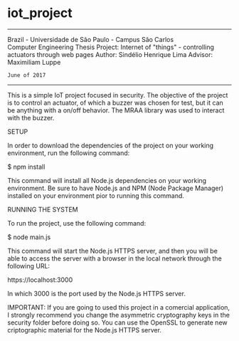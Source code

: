 # iot_project
************************************************************************************************
Brazil -
	Universidade de São Paulo - Campus São Carlos    
	Computer Engineering Thesis Project: Internet of "things" - controlling actuators through web pages
    	Author: Sindélio Henrique Lima
    	Advisor: Maximiliam Luppe
      
   	June of 2017 
************************************************************************************************

This is a simple IoT project focused in security. The objective of the project is to control an actuator, of which a buzzer was chosen for test, but it can be anything with a on/off behavior. The MRAA library was used to interact with the buzzer.

SETUP

In order to download the dependencies of the project on your working environment, run the following command:

$ npm install

This command will install all Node.js dependencies on your working environment. Be sure to have Node.js and NPM (Node Package Manager) installed on your environment pior to running this command.

RUNNING THE SYSTEM

To run the project, use the following command:

$ node main.js

This command will start the Node.js HTTPS server, and then you will be able to access the server with a browser in the local network through the following URL:

https://localhost:3000

In which 3000 is the port used by the Node.js HTTPS server. 

IMPORTANT: If you are going to used this project in a comercial application, I strongly recommend you change the asymmetric cryptography keys in the security folder before doing so. You can use the OpenSSL to generate new criptographic material for the Node.js HTTPS server.

      
   



